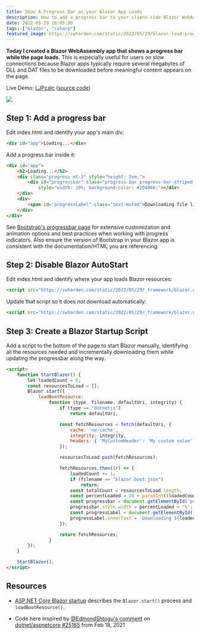 ```yaml
---
title: Show A Progress Bar as your Blazor App Loads
description: How to add a progress bar to your client-side Blazor WebAssembly app to indicate page load progress.
date: 2022-05-29 16:05:00
tags: ["blazor", "csharp"]
featured_image: https://swharden.com/static/2022/05/29/blazor-load-progress-v2.gif
---
```




**Today I created a Blazor WebAssembly app that shows a progress bar while the page loads.** This is especially useful for users on slow connections because Blazor apps typically require several megabytes of DLL and DAT files to be downloaded before meaningful content appears on the page.

Live Demo: [LJPcalc](https://swharden.com/LJPcalc/) ([source code](https://github.com/swharden/LJPcalc))

<img src="https://swharden.com/static/2022/05/29/blazor-load-progress-v2.gif" class="mx-auto d-block border shadow my-5">

## Step 1: Add a progress bar

Edit index.html and identify your app's main div:

```html
<div id="app">Loading...</div>
```

Add a progress bar inside it:
```html
<div id="app">
	<h2>Loading...</h2>
	<div class="progress mt-2" style="height: 2em;">
		<div id="progressbar" class="progress-bar progress-bar-striped progress-bar-animated"
			style="width: 10%; background-color: #204066;"></div>
	</div>
	<div>
		<span id="progressLabel" class="text-muted">Downloading file list</span>
	</div>
</div>
```

See [Bootstrap's progressbar page](https://getbootstrap.com/docs/5.2/components/progress/) for extensive customization and animation options and best practices when working with progress indicators. Also ensure the version of Bootstrap in your Blazor app is consistent with the documentation/HTML you are referencing.

## Step 2: Disable Blazor AutoStart

Edit index.html and identify where your app loads Blazor resources:

```html
<script src="https://swharden.com/static/2022/05/29/_framework/blazor.webassembly.js"></script>
```

Update that script so it does _not_ download automatically:
```html
<script src="https://swharden.com/static/2022/05/29/_framework/blazor.webassembly.js" autostart="false"></script>
```

## Step 3: Create a Blazor Startup Script

Add a script to the bottom of the page to start Blazor manually, identifying all the resources needed and incrementally downloading them while updating the progressbar along the way.

```html
<script>
	function StartBlazor() {
		let loadedCount = 0;
		const resourcesToLoad = [];
		Blazor.start({
			loadBootResource:
				function (type, filename, defaultUri, integrity) {
					if (type == "dotnetjs")
						return defaultUri;

					const fetchResources = fetch(defaultUri, {
						cache: 'no-cache',
						integrity: integrity,
						headers: { 'MyCustomHeader': 'My custom value' }
					});

					resourcesToLoad.push(fetchResources);

					fetchResources.then((r) => {
						loadedCount += 1;
						if (filename == "blazor.boot.json")
							return;
						const totalCount = resourcesToLoad.length;
						const percentLoaded = 10 + parseInt((loadedCount * 90.0) / totalCount);
						const progressbar = document.getElementById('progressbar');
						progressbar.style.width = percentLoaded + '%';
						const progressLabel = document.getElementById('progressLabel');
						progressLabel.innerText = `Downloading ${loadedCount}/${totalCount}: ${filename}`;
					});

					return fetchResources;
				}
		});
	}

	StartBlazor();
</script>
```

## Resources

* [ASP.NET Core Blazor startup](https://docs.microsoft.com/en-us/aspnet/core/blazor/fundamentals/startup) describes the `Blazor.start()` process and `loadBootResource()`.

* Code here inspired by [@EdmondShtogu's comment](https://github.com/dotnet/aspnetcore/issues/25165#issuecomment-781683925) on [dotnet/aspnetcore #25165](https://github.com/dotnet/aspnetcore/issues/25165) from Feb 18, 2021